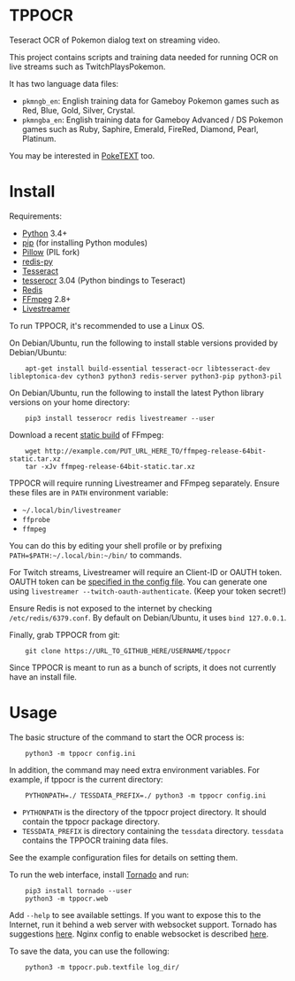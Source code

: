 TPPOCR
======

Teseract OCR of Pokemon dialog text on streaming video.

This project contains scripts and training data needed for running OCR on live streams such as TwitchPlaysPokemon.

It has two language data files:

* `pkmngb_en`: English training data for Gameboy Pokemon games such as Red, Blue, Gold, Silver, Crystal.
* `pkmngba_en`: English training data for Gameboy Advanced / DS Pokemon games such as Ruby, Saphire, Emerald, FireRed, Diamond, Pearl, Platinum.

You may be interested in [PokeTEXT](https://github.com/rctgamer3/poketext) too.


Install
=======

Requirements:

* [Python](https://www.python.org/downloads/) 3.4+
* [pip](https://pip.pypa.io/en/stable/installing/) (for installing Python modules)
* [Pillow](https://pillow.readthedocs.io/en/4.0.x/installation.html) (PIL fork)
* [redis-py](https://github.com/andymccurdy/redis-py)
* [Tesseract](https://github.com/tesseract-ocr/tesseract/wiki/Downloads)
* [tesserocr](https://github.com/sirfz/tesserocr) 3.04 (Python bindings to Teseract)
* [Redis](https://redis.io/download)
* [FFmpeg](https://ffmpeg.org/download.html) 2.8+
* [Livestreamer](http://docs.livestreamer.io/install.html)

To run TPPOCR, it's recommended to use a Linux OS.

On Debian/Ubuntu, run the following to install stable versions provided by Debian/Ubuntu:

        apt-get install build-essential tesseract-ocr libtesseract-dev libleptonica-dev cython3 python3 redis-server python3-pip python3-pil

On Debian/Ubuntu, run the following to install the latest Python library versions on your home directory:

        pip3 install tesserocr redis livestreamer --user

Download a recent [static build](https://www.johnvansickle.com/ffmpeg/) of FFmpeg:

        wget http://example.com/PUT_URL_HERE_TO/ffmpeg-release-64bit-static.tar.xz
        tar -xJv ffmpeg-release-64bit-static.tar.xz

TPPOCR will require running Livestreamer and FFmpeg separately. Ensure these files are in `PATH` environment variable:

* `~/.local/bin/livestreamer`
* `ffprobe`
* `ffmpeg`

You can do this by editing your shell profile or by prefixing `PATH=$PATH:~/.local/bin:~/bin/` to commands.

For Twitch streams, Livestreamer will require an Client-ID or OAUTH token. OAUTH token can be [specified in the config file](http://docs.livestreamer.io/twitch_oauth.html). You can generate one using `livestreamer --twitch-oauth-authenticate`. (Keep your token secret!)

Ensure Redis is not exposed to the internet by checking `/etc/redis/6379.conf`. By default on Debian/Ubuntu, it uses `bind 127.0.0.1`. 

Finally, grab TPPOCR from git:

        git clone https://URL_TO_GITHUB_HERE/USERNAME/tppocr

Since TPPOCR is meant to run as a bunch of scripts, it does not currently have an install file.


Usage
=====

The basic structure of the command to start the OCR process is:

        python3 -m tppocr config.ini

In addition, the command may need extra environment variables. For example, if tppocr is the current directory:

        PYTHONPATH=./ TESSDATA_PREFIX=./ python3 -m tppocr config.ini

* `PYTHONPATH` is the directory of the tppocr project directory. It should contain the tppocr package directory.
* `TESSDATA_PREFIX` is directory containing the `tessdata` directory. `tessdata` contains the TPPOCR training data files.

See the example configuration files for details on setting them.

To run the web interface, install [Tornado](http://www.tornadoweb.org/en/stable/) and run:

        pip3 install tornado --user
        python3 -m tppocr.web

Add `--help` to see available settings. If you want to expose this to the Internet, run it behind a web server with websocket support. Tornado has suggestions [here](http://www.tornadoweb.org/en/stable/guide/running.html). Nginx config to enable websocket is described [here](https://www.nginx.com/blog/websocket-nginx/).

To save the data, you can use the following:

        python3 -m tppocr.pub.textfile log_dir/
